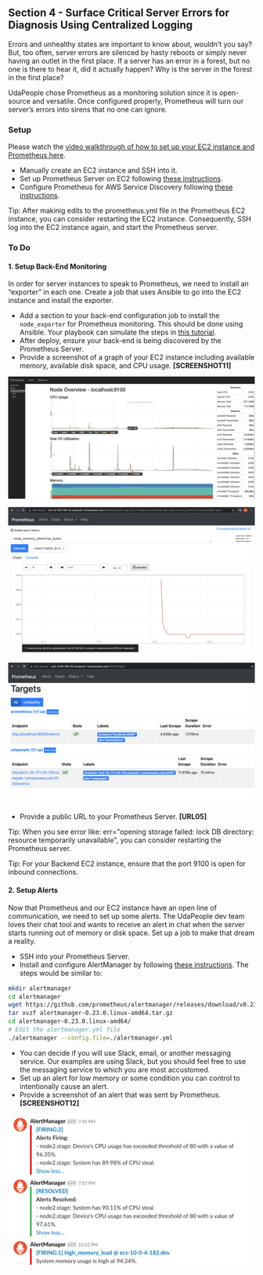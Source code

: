 ## Section 4 - Surface Critical Server Errors for Diagnosis Using Centralized Logging

Errors and unhealthy states are important to know about, wouldn’t you say? But, too often, server errors are silenced by hasty reboots or simply never having an outlet in the first place. If a server has an error in a forest, but no one is there to hear it, did it actually happen? Why is the server in the forest in the first place? 

UdaPeople chose Prometheus as a monitoring solution since it is open-source and versatile. Once configured properly, Prometheus will turn our server’s errors into sirens that no one can ignore.  

### Setup

Please watch the [video walkthrough of how to set up your EC2 instance and Prometheus here](https://www.youtube.com/watch?v=PSXrbE54FqQ).

- Manually create an EC2 instance and SSH into it.
- Set up Prometheus Server on EC2 following [these instructions](https://codewizardly.com/prometheus-on-aws-ec2-part1/).
- Configure Prometheus for AWS Service Discovery following [these instructions](https://codewizardly.com/prometheus-on-aws-ec2-part3/).

Tip: After makinig edits to the prometheus.yml file in the Prometheus EC2 instance, you can consider restarting the EC2 instance. Consequently, SSH log into the EC2 instance again, and start the Prometheus server.

### To Do

#### 1. Setup Back-End Monitoring

In order for server instances to speak to Prometheus, we need to install an “exporter” in each one.  Create a job that uses Ansible to go into the EC2 instance and install the exporter.

- Add a section to your back-end configuration job to install the `node_exporter` for Prometheus monitoring. This should be done using Ansible. Your playbook can simulate the steps in [this tutorial](https://codewizardly.com/prometheus-on-aws-ec2-part2/). 
- After deploy, ensure your back-end is being discovered by the Prometheus Server.
- Provide a screenshot of a graph of your EC2 instance including available memory, available disk space, and CPU usage. **[SCREENSHOT11]**

![Graphs of CPU, Disk and Memory utilization on systems being monitored.](screenshots/SCREENSHOT11.png)

![Example - Free memory](screenshots/screenshot19.png)

![](screenshots/screenshot20.png)

- Provide a public URL to your Prometheus Server. **[URL05]**

Tip: When you see error like: err="opening storage failed: lock DB directory: resource temporarily unavailable", you can consider restarting the Prometheus server.

Tip: For your Backend EC2 instance, ensure that the port 9100 is open for inbound connections.

#### 2. Setup Alerts

Now that Prometheus and our EC2 instance have an open line of communication, we need to set up some alerts. The UdaPeople dev team loves their chat tool and wants to receive an alert in chat when the server starts running out of memory or disk space. Set up a job to make that dream a reality.

- SSH into your Prometheus Server.
- Install and configure AlertManager by following [these instructions](https://codewizardly.com/prometheus-on-aws-ec2-part4/). The steps would be similar to:

```bash
mkdir alertmanager
cd alertmanager
wget https://github.com/prometheus/alertmanager/releases/download/v0.23.0/alertmanager-0.23.0.linux-amd64.tar.gz
tar xvzf alertmanager-0.23.0.linux-amd64.tar.gz
cd alertmanager-0.23.0.linux-amd64/
# Edit the alertmanager.yml file
./alertmanager --config.file=./alertmanager.yml
```

- You can decide if you will use Slack, email, or another messaging service. Our examples are using Slack, but you should feel free to use the messaging service to which you are most accustomed.
- Set up an alert for low memory or some condition you can control to intentionally cause an alert.
- Provide a screenshot of an alert that was sent by Prometheus. **[SCREENSHOT12]**

![Alerts from a failing system that is being monitored.](screenshots/SCREENSHOT12.png)

